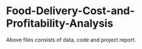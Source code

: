 #  Food-Delivery-Cost-and-Profitability-Analysis


Above files consists of data, code and project report.
